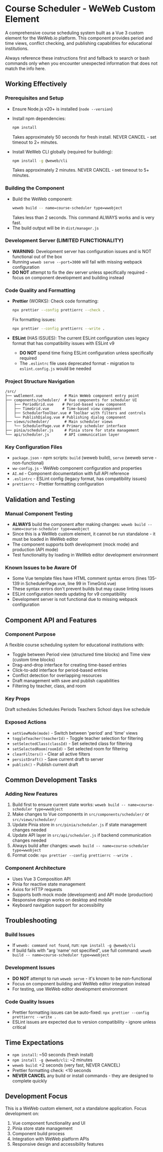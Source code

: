 # Course Scheduler - WeWeb Custom Element

A comprehensive course scheduling system built as a Vue 3 custom element for the WeWeb.io platform. This component provides period and time views, conflict checking, and publishing capabilities for educational institutions.

Always reference these instructions first and fallback to search or bash commands only when you encounter unexpected information that does not match the info here.

## Working Effectively

### Prerequisites and Setup

- Ensure Node.js v20+ is installed (`node --version`)
- Install npm dependencies:

    ```bash
    npm install
    ```

    Takes approximately 50 seconds for fresh install. NEVER CANCEL - set timeout to 2+ minutes.

- Install WeWeb CLI globally (required for building):
    ```bash
    npm install -g @weweb/cli
    ```
    Takes approximately 2 minutes. NEVER CANCEL - set timeout to 5+ minutes.

### Building the Component

- Build the WeWeb component:
    ```bash
    weweb build -- name=course-scheduler type=wwobject
    ```
    Takes less than 2 seconds. This command ALWAYS works and is very fast.
- The build output will be in `dist/manager.js`

### Development Server (LIMITED FUNCTIONALITY)

- **WARNING**: Development server has configuration issues and is NOT functional out of the box
- Running `weweb serve --port=3000` will fail with missing webpack configuration
- **DO NOT** attempt to fix the dev server unless specifically required - focus on component development and building instead

### Code Quality and Formatting

- **Prettier** (WORKS): Check code formatting:

    ```bash
    npx prettier --config prettierrc --check .
    ```

    Fix formatting issues:

    ```bash
    npx prettier --config prettierrc --write .
    ```

- **ESLint** (HAS ISSUES): The current ESLint configuration uses legacy format that has compatibility issues with ESLint v9
    - **DO NOT** spend time fixing ESLint configuration unless specifically required
    - The `.eslintrc` file uses deprecated format - migration to `eslint.config.js` would be needed

### Project Structure Navigation

```
/src/
├── wwElement.vue          # Main WeWeb component entry point
├── components/scheduler/  # Vue components for scheduler UI
│   ├── PeriodGrid.vue    # Period-based view component
│   ├── TimeGrid.vue      # Time-based view component
│   ├── SchedulerToolbar.vue # Toolbar with filters and controls
│   └── PublishDialog.vue # Publishing dialog component
├── views/scheduler/       # Main scheduler views
│   └── SchedulerPage.vue # Primary scheduler interface
├── pinia/scheduler.js     # Pinia store for state management
└── api/scheduler.js       # API communication layer
```

### Key Configuration Files

- `package.json` - npm scripts: `build` (weweb build), `serve` (weweb serve - non-functional)
- `ww-config.js` - WeWeb component configuration and properties
- `AI.md` - Component documentation with full API reference
- `.eslintrc` - ESLint config (legacy format, has compatibility issues)
- `prettierrc` - Prettier formatting configuration

## Validation and Testing

### Manual Component Testing

- **ALWAYS** build the component after making changes: `weweb build -- name=course-scheduler type=wwobject`
- Since this is a WeWeb custom element, it cannot be run standalone - it must be loaded in WeWeb editor
- The component supports both development (mock mode) and production (API mode)
- Test functionality by loading in WeWeb editor development environment

### Known Issues to be Aware Of

- Some Vue template files have HTML comment syntax errors (lines 135-139 in SchedulerPage.vue, line 99 in TimeGrid.vue)
- These syntax errors don't prevent builds but may cause linting issues
- ESLint configuration needs updating for v9 compatibility
- Development server is not functional due to missing webpack configuration

## Component API and Features

### Component Purpose

A flexible course scheduling system for educational institutions with:

- Toggle between Period view (structured time blocks) and Time view (custom time blocks)
- Drag-and-drop interface for creating time-based entries
- Click-to-add interface for period-based entries
- Conflict detection for overlapping resources
- Draft management with save and publish capabilities
- Filtering by teacher, class, and room

### Key Props

Draft schedules
Schedules
Periods
Teachers
School days
live schedule

### Exposed Actions

- `setViewMode(mode)` - Switch between 'period' and 'time' views
- `toggleTeacher(teacherId)` - Toggle teacher selection for filtering
- `setSelectedClass(classId)` - Set selected class for filtering
- `setSelectedRoom(roomId)` - Set selected room for filtering
- `clearFilters()` - Clear all active filters
- `persistDraft()` - Save current draft to server
- `publish()` - Publish current draft

## Common Development Tasks

### Adding New Features

1. Build first to ensure current state works: `weweb build -- name=course-scheduler type=wwobject`
2. Make changes to Vue components in `src/components/scheduler/` or `src/views/scheduler/`
3. Update Pinia store in `src/pinia/scheduler.js` if state management changes needed
4. Update API layer in `src/api/scheduler.js` if backend communication changes needed
5. Always build after changes: `weweb build -- name=course-scheduler type=wwobject`
6. Format code: `npx prettier --config prettierrc --write .`

### Component Architecture

- Uses Vue 3 Composition API
- Pinia for reactive state management
- Axios for HTTP requests
- Supports both mock mode (development) and API mode (production)
- Responsive design works on desktop and mobile
- Keyboard navigation support for accessibility

## Troubleshooting

### Build Issues

- If `weweb: command not found`, run: `npm install -g @weweb/cli`
- If build fails with "arg 'name' not specified", use full command: `weweb build -- name=course-scheduler type=wwobject`

### Development Issues

- **DO NOT** attempt to run `weweb serve` - it's known to be non-functional
- Focus on component building and WeWeb editor integration instead
- For testing, use WeWeb editor development environment

### Code Quality Issues

- Prettier formatting issues can be auto-fixed: `npx prettier --config prettierrc --write .`
- ESLint issues are expected due to version compatibility - ignore unless critical

## Time Expectations

- `npm install`: ~50 seconds (fresh install)
- `npm install -g @weweb/cli`: ~2 minutes
- `weweb build`: <2 seconds (very fast, NEVER CANCEL)
- Prettier formatting check: <10 seconds
- **NEVER CANCEL** any build or install commands - they are designed to complete quickly

## Development Focus

This is a WeWeb custom element, not a standalone application. Focus development on:

1. Vue component functionality and UI
2. Pinia store state management
3. Component build process
4. Integration with WeWeb platform APIs
5. Responsive design and accessibility features

